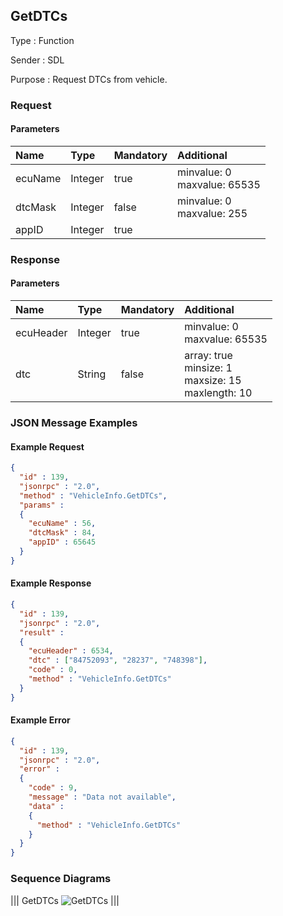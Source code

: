 ## GetDTCs

Type
: Function

Sender
: SDL

Purpose
: Request DTCs from vehicle.

### Request

#### Parameters

|Name|Type|Mandatory|Additional|
|:---|:---|:--------|:---------|
|ecuName|Integer|true|minvalue: 0<br>maxvalue: 65535|
|dtcMask|Integer|false|minvalue: 0<br>maxvalue: 255|
|appID|Integer|true||

### Response

#### Parameters

|Name|Type|Mandatory|Additional|
|:---|:---|:--------|:---------|
|ecuHeader|Integer|true|minvalue: 0<br>maxvalue: 65535|
|dtc|String|false|array: true<br>minsize: 1<br>maxsize: 15<br>maxlength: 10|

### JSON Message Examples

#### Example Request

```json
{
  "id" : 139,
  "jsonrpc" : "2.0",
  "method" : "VehicleInfo.GetDTCs",
  "params" :
  {
    "ecuName" : 56,
    "dtcMask" : 84,
    "appID" : 65645
  }
}
```

#### Example Response

```json
{
  "id" : 139,
  "jsonrpc" : "2.0",
  "result" :
  {
    "ecuHeader" : 6534,
    "dtc" : ["84752093", "28237", "748398"],
    "code" : 0,
    "method" : "VehicleInfo.GetDTCs"
  }
}
```

#### Example Error

```json
{
  "id" : 139,
  "jsonrpc" : "2.0",
  "error" :
  {
    "code" : 9,
    "message" : "Data not available",
    "data" :
    {
      "method" : "VehicleInfo.GetDTCs"
    }
  }
}
```

### Sequence Diagrams
|||
GetDTCs
![GetDTCs](./assets/GetDTCs.png)
|||